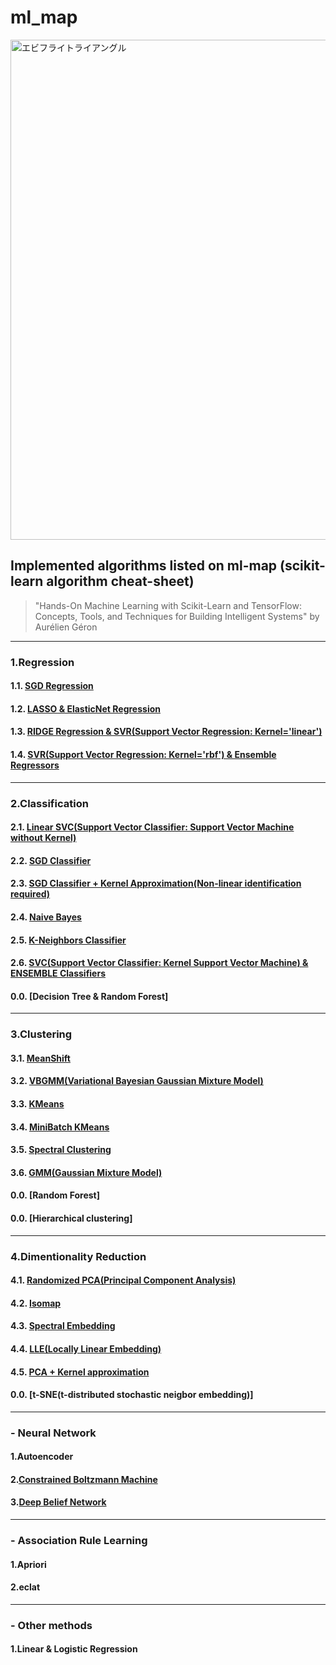 # ml_map
<img width="800" src="https://user-images.githubusercontent.com/60038634/138719935-d4cf8094-9cc3-4afd-ace5-aa6a8b134af3.png" alt="エビフライトライアングル" title="サンプル">

## Implemented algorithms listed on ml-map (scikit-learn algorithm cheat-sheet) 
> "Hands-On Machine Learning with Scikit-Learn and TensorFlow: Concepts, Tools, and Techniques for Building Intelligent Systems" by Aurélien Géron
---
### 1.Regression 
  #### 1.1. [SGD Regression](https://github.com/HaruHonda/ml_map/blob/main/algorithms/1.1.%20SGD%20Regression) 
  #### 1.2. [LASSO & ElasticNet Regression](https://github.com/HaruHonda/ml_map/blob/main/algorithms/1.2.%20LASSO%20%26%20ElasticNet%20Regression)
  #### 1.3. [RIDGE Regression & SVR(Support Vector Regression: Kernel='linear')](https://github.com/HaruHonda/ml_map/tree/main/algorithms/1.2.%20LASSO%20%26%20ElasticNet%20Regression) 
  #### 1.4. [SVR(Support Vector Regression: Kernel='rbf') & Ensemble Regressors](https://github.com/HaruHonda/ml_map/tree/main/algorithms/1.4.%20SVR%20(Support%20Vector%20Regression)%20%26%20Ensemble%20Regressors)
---
### 2.Classification
  #### 2.1. [Linear SVC(Support Vector Classifier: Support Vector Machine without Kernel)](https://github.com/HaruHonda/ml_map/tree/main/algorithms/2.1.%20Linear%20SVC%20(Support%20Vector%20Classifier))
  #### 2.2. [SGD Classifier](https://github.com/HaruHonda/ml_map/tree/main/algorithms/2.2.%20SGD%20Classfier)
  #### 2.3. [SGD Classifier + Kernel Approximation(Non-linear identification required)](https://github.com/HaruHonda/ml_map/tree/main/algorithms/2.3.%20SGD%20Classifier%20%2B%20Kernel%20Approximation)
  #### 2.4. [Naive Bayes](https://github.com/HaruHonda/ml_map/tree/main/algorithms/2.4.%20Naive%20Bayes)
  #### 2.5. [K-Neighbors Classifier](https://github.com/HaruHonda/ml_map/tree/main/algorithms/2.5.%20K-Neighbors%20Classifier)
  #### 2.6. [SVC(Support Vector Classifier: Kernel Support Vector Machine) & ENSEMBLE Classifiers](https://github.com/HaruHonda/ml_map/tree/main/algorithms/2.6.%20SVC%20(Support%20Vector%20Classifier)%20%26%20ENSEMBLE%20Classifiers)
  #### 0.0. [Decision Tree & Random Forest]
---
### 3.Clustering
  #### 3.1. [MeanShift](https://github.com/HaruHonda/ml_map/tree/main/algorithms/3.1.%20MeanShift)
  #### 3.2. [VBGMM(Variational Bayesian Gaussian Mixture Model)](https://github.com/HaruHonda/ml_map/tree/main/algorithms/3.2.%20VBGMM(Variational%20Bayesian%20Gaussian%20Mixture%20Model))
  #### 3.3. [KMeans](https://github.com/HaruHonda/ml_map/tree/main/algorithms/3.3.%20KMeans)
  #### 3.4. [MiniBatch KMeans](https://github.com/HaruHonda/ml_map/tree/main/algorithms/3.4.%20MiniBatch%20KMeans)
  #### 3.5. [Spectral Clustering](https://github.com/HaruHonda/ml_map/tree/main/algorithms/3.5.%20Spectral%20Clustering)
  #### 3.6. [GMM(Gaussian Mixture Model)](https://github.com/HaruHonda/ml_map/tree/main/algorithms/3.6.%20GMM(Gaussian%20Mixture%20Model))
  #### 0.0. [Random Forest]
  #### 0.0. [Hierarchical clustering]
---
### 4.Dimentionality Reduction
  #### 4.1. [Randomized PCA(Principal Component Analysis)](https://github.com/HaruHonda/ml_map/tree/main/algorithms/4.1.%20Randomized%20PCA)
  #### 4.2. [Isomap](https://github.com/HaruHonda/ml_map/tree/main/algorithms/4.2.%20Isomap)
  #### 4.3. [Spectral Embedding](https://github.com/HaruHonda/ml_map/tree/main/algorithms/4.3.%20Spectral%20Embedding)
  #### 4.4. [LLE(Locally Linear Embedding)](https://github.com/HaruHonda/ml_map/tree/main/algorithms/4.4.%20LLE(Locally%20Linear%20Embedding))
  #### 4.5. [PCA + Kernel approximation](https://github.com/HaruHonda/ml_map/tree/main/algorithms/4.5.%20PCA%20%2B%20Kernel%20approximation)
  #### 0.0. [t-SNE(t-distributed stochastic neigbor embedding)]
---
### - Neural Network
#### 1.Autoencoder
#### 2.[Constrained Boltzmann Machine]()
#### 3.[Deep Belief Network]()
---
### - Association Rule Learning ###
#### 1.Apriori 
#### 2.eclat 
---
### - Other methods
#### 1.Linear & Logistic Regression
